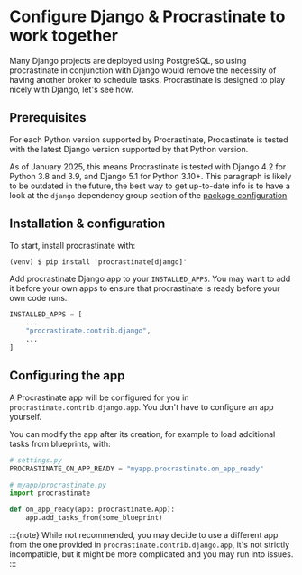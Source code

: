 # Configure Django & Procrastinate to work together

Many Django projects are deployed using PostgreSQL, so using procrastinate in
conjunction with Django would remove the necessity of having another broker to
schedule tasks. Procrastinate is designed to play nicely with Django, let's see
how.

## Prerequisites

For each Python version supported by Procrastinate, Procastinate is tested with
the latest Django version supported by that Python version.

As of January 2025, this means Procrastinate is tested with Django 4.2 for
Python 3.8 and 3.9, and Django 5.1 for Python 3.10+. This paragraph is likely
to be outdated in the future, the best way to get up-to-date info is to have a
look at the `django` dependency group section of the [package
configuration](https://github.com/procrastinate-org/procrastinate/blob/main/pyproject.toml#L78-81)

## Installation & configuration

To start, install procrastinate with:

```console
(venv) $ pip install 'procrastinate[django]'
```

Add procrastinate Django app to your `INSTALLED_APPS`. You may want to add it
before your own apps to ensure that procrastinate is ready before your own code
runs.

```python
INSTALLED_APPS = [
    ...
    "procrastinate.contrib.django",
    ...
]
```

## Configuring the app

A Procrastinate app will be configured for you in
`procrastinate.contrib.django.app`. You don't have to configure an app
yourself.

You can modify the app after its creation, for example to load additional tasks
from blueprints, with:

```python
# settings.py
PROCRASTINATE_ON_APP_READY = "myapp.procrastinate.on_app_ready"
```

```python
# myapp/procrastinate.py
import procrastinate

def on_app_ready(app: procrastinate.App):
    app.add_tasks_from(some_blueprint)
```

:::{note}
While not recommended, you may decide to use a different app from the one
provided in `procrastinate.contrib.django.app`, it's not strictly incompatible,
but it might be more complicated and you may run into issues.
:::
